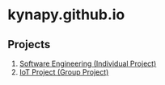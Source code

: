 # kynapy.github.io

## Projects
1. [Software Engineering (Individual Project)](http://kynapy.me/ip/)
2. [IoT Project (Group Project)](http://kynapy.me/cs3237-lie-detector/)
